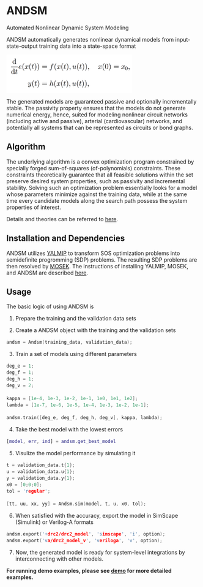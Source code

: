 # ANDSM 
Automated Nonlinear Dynamic System Modeling

ANDSM automatically generates nonlinear dynamical models from input-state-output training data
into a state-space format

<img src="fig/system.png" alt="system" align="middle" height="100"/>

The generated models are guaranteed passive and optionally incrementally stable.
The passivity property ensures that the models do not generate numerical energy,
hence, suited for modeling nonlinear circuit networks (including active and passive), 
arterial (cardiovascular) networks, and potentially all systems that can be 
represented as circuits or bond graphs.


## Algorithm 

The underlying algorithm is a convex optimization program constrained by specially 
forged sum-of-squares (of-polynomials) constraints. 
These constraints theoretically guarantee that all feasible solutions within
the set preserve desired system properties, such as passivity and incremental stability.
Solving such an optimization problem essentially looks for a model whose
parameters minimize against the training data,
while at the same time every candidate models along the search path
possess the system properties of interest.
 
Details and theories can be referred to [here](http://feature.space/doc/hsiao_thesis.pdf).


## Installation and Dependencies

ANDSM utilizes [YALMIP](http://users.isy.liu.se/johanl/yalmip/) to transform SOS optimization problems 
into semidefinite progromming (SDP) problems. 
The resulting SDP problems are then resolved by [MOSEK](https://www.mosek.com/).
The instructions of installing YALMIP, MOSEK, and ANDSM are described [here](INSTALL.md).


## Usage

The basic logic of using ANDSM is 

1. Prepare the training and the validation data sets

2. Create a ANDSM object with the training and the validation sets 

 ```c
 andsm = Andsm(training_data, validation_data);
 ```

3. Train a set of models using different parameters
 
 ```c
 deg_e = 1;
 deg_f = 1;
 deg_h = 1;
 deg_v = 2;
 
 kappa = [1e-4, 1e-3, 1e-2, 1e-1, 1e0, 1e1, 1e2];
 lambda = [1e-7, 1e-6, 1e-5, 1e-4, 1e-3, 1e-2, 1e-1];
 
 andsm.train([deg_e, deg_f, deg_h, deg_v], kappa, lambda);
 ```

4. Take the best model with the lowest errors

 ```matlab
 [model, err, ind] = andsm.get_best_model
 ```

5. Visulize the model performance by simulating it

 ```c
 t = validation_data.t{1};
 u = validation_data.u{1};
 y = validation_data.y{1};
 x0 = [0;0;0];
 tol = 'regular';
 
 [tt, uu, xx, yy] = Andsm.sim(model, t, u, x0, tol);
 ```

6. When satisfied with the accuracy, export the model in SimScape (Simulink) or Verilog-A formats
 
 ```c
 andsm.export('+drc2/drc2_model', 'simscape', 'i', option);
 andsm.export('va/drc2_model_v', 'veriloga', 'v', option);
 ```

7. Now, the generated model is ready for system-level integrations by interconnecting with other models.

**For running demo examples, please see [demo](andsm_demo.m) for more detailed examples.**
